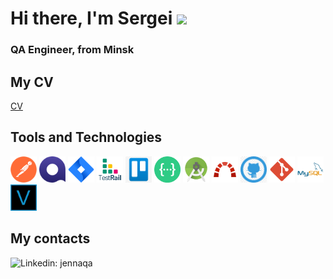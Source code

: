  # Hi there, I'm Sergei ![](https://github.com/blackcater/blackcater/raw/main/images/Hi.gif) 
### QA Engineer, from Minsk


<h2>My CV</h2>

[CV](https://rabota.by/resume/2596e9b3ff09aef1200039ed1f6d744e396173)




<h2>Tools and Technologies</h2>
<a href="https://www.postman.com/"><img src="https://github.com/SergeiAkul/SergeiAkul/blob/main/icons/Postman.png" alt="https://www.postman.com/" style="width:42px;height:42px;"></a> 
<a href="https://www.qase.io/"><img src="https://github.com/SergeiAkul/SergeiAkul/blob/main/icons/Qase.io.png" alt="https://www.qase.io/" style="width:42px;height:42px;"></a>
<a href="https://www.atlassian.com/"><img src="https://github.com/SergeiAkul/SergeiAkul/blob/main/icons/Jira.png" alt="https://www.atlassian.com/" style="width:42px;height:42px;"></a>
<a href="https://www.gurock.com/testrail/"><img src="https://github.com/SergeiAkul/SergeiAkul/blob/main/icons/TestRail.png" alt="https://http://www.gurock.com/testrail/" style="width:42px;height:42px;"></a>
<a href="https://www.trello.com"><img src="https://github.com/SergeiAkul/SergeiAkul/blob/main/icons/Trello.png" alt="https://http://trello.com/" style="width:42px;height:42px;"></a>
<a href="https://www.swagger.io"><img src="https://github.com/SergeiAkul/SergeiAkul/blob/main/icons/swagger.png" alt="https://http://swagger.io/" style="width:42px;height:42px;"></a>
<a href="https://www.developer.android.com/studio"><img src="https://github.com/SergeiAkul/SergeiAkul/blob/main/icons/Android%20Studio.png" alt="https://wwww.developer.android.com/studio/" style="width:42px;height:42px;"></a>
<a href="https://www.redmine.org/"><img src="https://github.com/SergeiAkul/SergeiAkul/blob/main/icons/Redmine.png" alt="https://www.redmine.org/" style="width:42px;height:42px;"></a>
<a href="https://www.github.com/"><img src="https://github.com/SergeiAkul/SergeiAkul/blob/main/icons/GitHub.png" alt="https://www.github.com/" style="width:42px;height:42px;"></a>
<a href="https://git-scm.com/"><img src="https://github.com/SergeiAkul/SergeiAkul/blob/main/icons/Gitbash.png" alt="https://git-scm.com/" style="width:42px;height:42px;"></a>
<a href="https://mysql.com/"><img src="https://github.com/SergeiAkul/SergeiAkul/blob/main/icons/MySQL.png" alt="https://mysql.com/" style="width:42px;height:42px;"></a>
<a href="https://www.vegascreativesoftware.com/"><img src="https://github.com/SergeiAkul/SergeiAkul/blob/main/icons/Vegas.png" alt="https://www.vegascreativesoftware.com/" style="width:42px;height:42px;"></a>


<h2>My contacts</h2>
<img src="https://camo.githubusercontent.com/93ca47e21e17f622a41d26d599e008e4c30b8a322186f18019bc43d54f57b0c9/68747470733a2f2f696d672e736869656c64732e696f2f62616467652f2d4c696e6b6564496e2d3065373661383f7374796c653d666c61742d737175617265266c6f676f3d4c696e6b6564696e266c6f676f436f6c6f723d7768697465" alt="Linkedin: jennaqa" data-canonical-src="https://img.shields.io/badge/-LinkedIn-0e76a8?style=flat-square&amp;logo=Linkedin&amp;logoColor=white" style="max-width: 100%;">
